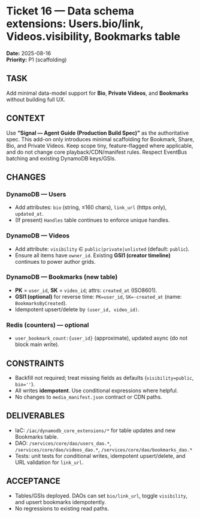 # Ticket 16 — Data schema extensions: Users.bio/link, Videos.visibility, Bookmarks table
**Date:** 2025-08-16  
**Priority:** P1 (scaffolding)

## TASK
Add minimal data-model support for **Bio**, **Private Videos**, and **Bookmarks** without building full UX.

## CONTEXT
Use **“Signal — Agent Guide (Production Build Spec)”** as the authoritative spec. This add-on only introduces minimal scaffolding for Bookmark, Share, Bio, and Private Videos. Keep scope tiny, feature-flagged where applicable, and do not change core playback/CDN/manifest rules. Respect EventBus batching and existing DynamoDB keys/GSIs.

## CHANGES
### DynamoDB — Users
- Add attributes: `bio` (string, ≤160 chars), `link_url` (https only), `updated_at`.
- (If present) `Handles` table continues to enforce unique handles.

### DynamoDB — Videos
- Add attribute: `visibility` ∈ `public|private|unlisted` (default: `public`).
- Ensure all items have `owner_id`. Existing **GSI1 (creator timeline)** continues to power author grids.

### DynamoDB — Bookmarks (new table)
- **PK** = `user_id`, **SK** = `video_id`; attrs: `created_at` (ISO8601).
- **GSI1 (optional)** for reverse time: `PK=user_id`, `SK=-created_at` (name: `BookmarksByCreated`).
- Idempotent upsert/delete by `(user_id, video_id)`.

### Redis (counters) — optional
- `user_bookmark_count:{user_id}` (approximate), updated async (do not block main write).

## CONSTRAINTS
- Backfill not required; treat missing fields as defaults (`visibility=public`, `bio=''`).
- All writes **idempotent**. Use conditional expressions where helpful.
- No changes to `media_manifest.json` contract or CDN paths.

## DELIVERABLES
- IaC: `/iac/dynamodb_core_extensions/*` for table updates and new Bookmarks table.
- DAO: `/services/core/dao/users_dao.*`, `/services/core/dao/videos_dao.*`, `/services/core/dao/bookmarks_dao.*`
- Tests: unit tests for conditional writes, idempotent upsert/delete, and URL validation for `link_url`.

## ACCEPTANCE
- Tables/GSIs deployed. DAOs can set `bio/link_url`, toggle `visibility`, and upsert bookmarks idempotently.
- No regressions to existing read paths.
